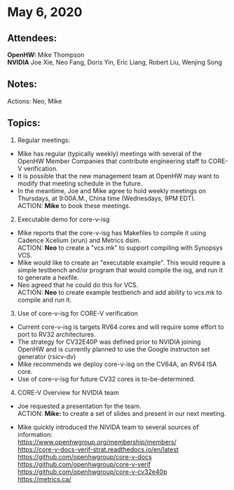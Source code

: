 May 6, 2020
===========

Attendees:
----------

**OpenHW:** Mike Thompson <br>
**NVIDIA** Joe Xie, Neo Fang, Doris Yin, Eric Liang, Robert Liu, Wenjing Song

Notes:
------

Actions: Neo, Mike


Topics:
-------
1. Regular meetings:

- Mike has regular (typically weekly) meetings with several of the OpenHW Member
Companies that contribute engineering staff to CORE-V verification.
- It is possible that the new management team at OpenHW may want to modify that
meeting schedule in the future.
- In the meantime, Joe and Mike agree to hold weekly meetings on Thursdays, at
9:00A.M., China time (Wednesdays, 9PM EDT).<br>
ACTION: **Mike** to book these meetings.

2. Executable demo for core-v-isg

- Mike reports that the core-v-isg has Makefiles to compile it using
Cadence Xcelium (xrun) and Metrics dsim.<br>
ACTION: **Neo** to create a "vcs.mk" to support compiling with Synopsys VCS.
- Mike would like to create an "executable example".  This would require a simple
testbench and/or program  that would compile the isg, and run it to generate a hexfile.
- Neo agreed that he could do this for VCS.<br>
ACTION:  **Neo** to create example testbench and add ability to vcs.mk to compile
and run it.


3. Use of core-v-isg for CORE-V verification

- Current core-v-isg is targets RV64 cores and will require some effort to port
to RV32 architectures.
- The strategy for CV32E40P was defined prior to NVIDIA joining OpenHW and is
currently planned to use the Google instructon set generator (rsicv-dv)
- Mike recommends we deploy core-v-isg on the CV64A, an RV64 ISA core.
- Use of core-v-isg for future CV32 cores is to-be-determined.

4. CORE-V Overview for NVIDIA team

- Joe requested a presentation for the team.<br>
ACTION: **Mike:** to create a set of slides and present in our next meeting.

- Mike quickly introduced the NIVIDA team to several sources of information:<br>
https://www.openhwgroup.org/membership/members/ <br>
https://core-v-docs-verif-strat.readthedocs.io/en/latest <br>
https://github.com/openhwgroup/core-v-docs <br>
https://github.com/openhwgroup/core-v-verif <br>
https://github.com/openhwgroup/core-v-cv32e40p <br>
https://metrics.ca/ <br>
